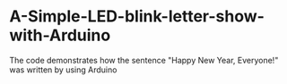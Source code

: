 # A-Simple-LED-blink-letter-show-with-Arduino
The code demonstrates how the sentence "Happy New Year, Everyone!" was written by using Arduino

